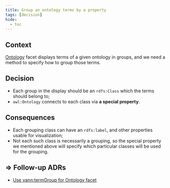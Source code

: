 ```yaml
---
title: Group an ontology terms by a property
tags: [decision]
hide:
  - toc
---
```


## Context

[Ontology](/reference/ontology/) facet displays terms of a given ontology in groups, and we need a method to specify how to group those terms.

## Decision

* Each group in the display should be an `rdfs:Class` which the terms should belong to;
* `owl:Ontology` connects to each class via **a special property**.

## Consequences

* Each grouping class can have an `rdfs:label`, and other properties usable for visualization;
* Not each such class is necessarily a grouping, so the special property we mentioned above will specify which particular classes will be used for the grouping.

## ⇒ Follow-up ADRs

* [Use vann:termGroup for Ontology facet](/blog/use-vann-term-group/)
